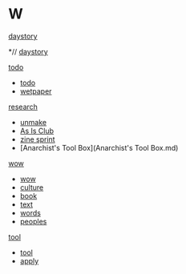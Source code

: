 # W

[daystory]()

  *// [daystory](daystory.md)

[todo]()

  * [todo](todo.md)
  * [wetpaper](wetpaper.md)

[research]()

  * [unmake](unmakelab.md)
  * [As Is Club](asisclub.md)
  * [zine sprint](zine-collab.md)
  * [Anarchist's Tool Box](Anarchist's Tool Box.md)

[wow]()

  * [wow](wow.md)
  * [culture](culture.md)
  * [book](book.md)
  * [text](text.md)
  * [words](words.md)
  * [peoples](peoples.md)


[tool]()

  * [tool](tool.md)
  * [apply](apply.md)
  


  

